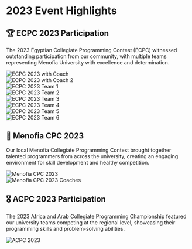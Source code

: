 # 2023 Event Highlights

## 🏆 ECPC 2023 Participation

The 2023 Egyptian Collegiate Programming Contest (ECPC) witnessed outstanding participation from our community,
with multiple teams representing Menofia University with excellence and determination.

<div class="image-grid competition-gallery">
  <div class="image-item">
    <img src="/assets/images/events/2023/ECPC23-picture-with-coach.jpg" alt="ECPC 2023 with Coach">
  </div>
  <div class="image-item">
    <img src="/assets/images/events/2023/ECPC23-picture-with-coach-2.jpg" alt="ECPC 2023 with Coach 2">
  </div>
  <div class="image-item">
    <img src="/assets/images/events/2023/ECPC23-team1.jpg" alt="ECPC 2023 Team 1">
  </div>
  <div class="image-item">
    <img src="/assets/images/events/2023/ECPC23-team2.jpg" alt="ECPC 2023 Team 2">
  </div>
  <div class="image-item">
    <img src="/assets/images/events/2023/ECPC23-team3.jpg" alt="ECPC 2023 Team 3">
  </div>
  <div class="image-item">
    <img src="/assets/images/events/2023/ECPC23-team4.jpg" alt="ECPC 2023 Team 4">
  </div>
  <div class="image-item">
    <img src="/assets/images/events/2023/ECPC23-team5.jpg" alt="ECPC 2023 Team 5">
  </div>
  <div class="image-item">
    <img src="/assets/images/events/2023/ECPC23-team6.jpg" alt="ECPC 2023 Team 6">
  </div>
</div>

## 🏅 Menofia CPC 2023

Our local Menofia Collegiate Programming Contest brought together talented programmers from across the university,
creating an engaging environment for skill development and healthy competition.

<div class="image-grid competition-gallery">
  <div class="image-item">
    <img src="/assets/images/events/2023/MenofiaCPC2023.jpg" alt="Menofia CPC 2023">
  </div>
  <div class="image-item">
    <img src="/assets/images/events/2023/MenofiaCPC23-Coaches.jpg" alt="Menofia CPC 2023 Coaches">
  </div>
</div>

## 🎖️ ACPC 2023 Participation

The 2023 Africa and Arab Collegiate Programming Championship featured our university teams competing at the
regional level, showcasing their programming skills and problem-solving abilities.

![ACPC 2023](/assets/images/events/2023/ACPC23.jpg)
